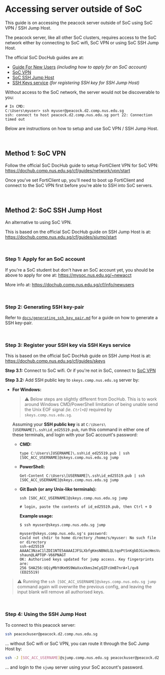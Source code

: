 # Accessing server outside of SoC

This guide is on accessing the peacock server outside of SoC using SoC VPN / SSH Jump Host.

The peacock server, like all other SoC clusters, requires access to the SoC network either by connecting to SoC wifi, SoC VPN or using SoC SSH Jump Host.

The official SoC DocHub guides are at:

-   [Guide For New Users](https://dochub.comp.nus.edu.sg/cf/info/newusers) _(including how to apply for an SoC account)_
-   [SoC VPN](https://dochub.comp.nus.edu.sg/cf/guides/network/vpn/start)
-   [SoC SSH Jump Host](https://dochub.comp.nus.edu.sg/cf/guides/sjump/start)
-   [SSH Keys service](https://dochub.comp.nus.edu.sg/cf/guides/skeys) _(for registering SSH key for SSH Jump Host)_

Without access to the SoC network, the server would not be discoverable to you:

```
# In CMD:
C:\Users\myuser> ssh myuser@peacock.d2.comp.nus.edu.sg
ssh: connect to host peacock.d2.comp.nus.edu.sg port 22: Connection timed out
```

Below are instructions on how to setup and use SoC VPN / SSH Jump Host.

<br>

## Method 1: SoC VPN

Follow the official SoC DocHub guide to setup FortiClient VPN for SoC VPN: https://dochub.comp.nus.edu.sg/cf/guides/network/vpn/start

Once you've set FortiClient up, you'll need to boot up FortiClient and connect to the SoC VPN first before you're able to SSH into SoC servers.

<br>

## Method 2: SoC SSH Jump Host

An alternative to using SoC VPN.

This is based on the official SoC DocHub guide on SSH Jump Host is at: https://dochub.comp.nus.edu.sg/cf/guides/sjump/start

<br>

### Step 1: Apply for an SoC account

If you're a SoC student but don't have an SoC account yet, you should be above to apply for one at: https://mysoc.nus.edu.sg/~newacct

More info at: https://dochub.comp.nus.edu.sg/cf/info/newusers

<br>

### Step 2: Generating SSH key-pair

Refer to [`docs/generating_ssh_key_pair.md`](docs/generating_ssh_key_pair.md) for a guide on how to generate a SSH key-pair.

<br>

### Step 3: Register your SSH key via SSH Keys service

This is based on the official SoC DocHub guide on SSH Jump Host is at: https://dochub.comp.nus.edu.sg/cf/guides/skeys

**Step 3.1:** Connect to SoC wifi. Or if you're not in SoC, connect to [SoC VPN](#soc-vpn)

**Step 3.2:** Add SSH public key to `skeys.comp.nus.edu.sg` server by:

-   **For Windows:**

    > ⚠️ Below steps are slightly different from DocHub. This is to work around Windows CMD/PowerShell limitation of being unable send the Unix EOF signal _(ie. `Ctrl+D`)_ required by `skeys.comp.nus.edu.sg`.

    Assuming your **SSH public key** is at `C:\Users\[USERNAME]\.ssh\id_ed25519.pub`, run this command in either one of these terminals, and login with your SoC account's password:

    -   **CMD:**

        ```
        type C:\Users\[USERNAME]\.ssh\id_ed25519.pub | ssh [SOC_ACC_USERNAME]@skeys.comp.nus.edu.sg jump
        ```

    -   **PowerShell:**

        ```
        Get-Content C:\Users\[USERNAME]\.ssh\id_ed25519.pub | ssh [SOC_ACC_USERNAME]@skeys.comp.nus.edu.sg jump
        ```

    -   **Git Bash (or any Unix-like terminals):**

        ```
        ssh [SOC_ACC_USERNAME]@skeys.comp.nus.edu.sg jump

        # login, paste the contents of id_ed25519.pub, then Ctrl + D
        ```

        **Example usage:**

        ```
        $ ssh myuser@skeys.comp.nus.edu.sg jump

        myuser@skeys.comp.nus.edu.sg's password:
        Could not chdir to home directory /home/s/myuser: No such file or directory
        ssh-ed25519 AAAAC3NzaC1lZDI1NTE5AAAAIJFSLXbfgKmsNBNdLQLtqoPtSnKgbDJGimcHmsVu4vP5 shaun@LAPTOP-V66PNAGT
        OK: Authorised keys updated for jump access. Key fingerprints are:
        256 SHA256:UQiyMbYdKm9S9WaXxxXkms2mCyQZFcUmB7nrA+l/qv8 (ED25519)
        ```

> ⚠️ Running the `ssh [SOC_ACC_USERNAME]@skeys.comp.nus.edu.sg jump` command again will overwrite the previous config, and leaving the input blank will remove all authorised keys.

<br>

### Step 4: Using the SSH Jump Host

To connect to this peacock server:

```bash
ssh peacockuser@peacock.d2.comp.nus.edu.sg
```

... without SoC wifi or SoC VPN, you can route it through the SoC Jump Host by:

```bash
ssh -J [SOC_ACC_USERNAME]@sjump.comp.nus.edu.sg peacockuser@peacock.d2.comp.nus.edu.sg
```

... and login to the `sjump` server using your SoC account's password.
